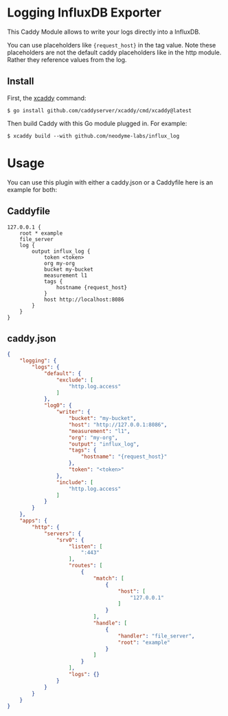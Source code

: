 Logging InfluxDB Exporter
===============================================

This Caddy Module allows to write your logs directly into a InfluxDB.

You can use placeholders like `{request_host}` in the tag value. Note these placeholders are not the default caddy placeholders like in the http module. Rather they reference values from the log.

## Install

First, the [xcaddy](https://github.com/caddyserver/xcaddy) command:

```shell
$ go install github.com/caddyserver/xcaddy/cmd/xcaddy@latest
```

Then build Caddy with this Go module plugged in. For example:

```shell
$ xcaddy build --with github.com/neodyme-labs/influx_log
```

# Usage

You can use this plugin with either a caddy.json or a Caddyfile here is an example for both:

## Caddyfile
```
127.0.0.1 {
	root * example
	file_server
	log {
		output influx_log {
			token <token>
			org my-org
			bucket my-bucket
			measurement l1
			tags {
				hostname {request_host}
			}
			host http://localhost:8086
		}
	}
}

```

## caddy.json
```json
{
    "logging": {
        "logs": {
            "default": {
                "exclude": [
                    "http.log.access"
                ]
            },
            "log0": {
                "writer": {
                    "bucket": "my-bucket",
                    "host": "http://127.0.0.1:8086",
                    "measurement": "l1",
                    "org": "my-org",
                    "output": "influx_log",
                    "tags": {
                        "hostname": "{request_host}"
                    },
                    "token": "<token>"
                },
                "include": [
                    "http.log.access"
                ]
            }
        }
    },
    "apps": {
        "http": {
            "servers": {
                "srv0": {
                    "listen": [
                        ":443"
                    ],
                    "routes": [
                        {
                            "match": [
                                {
                                    "host": [
                                        "127.0.0.1"
                                    ]
                                }
                            ],
                            "handle": [
                                {
                                    "handler": "file_server",
                                    "root": "example"
                                }
                            ]
                        }
                    ],
                    "logs": {}
                }
            }
        }
    }
}

```